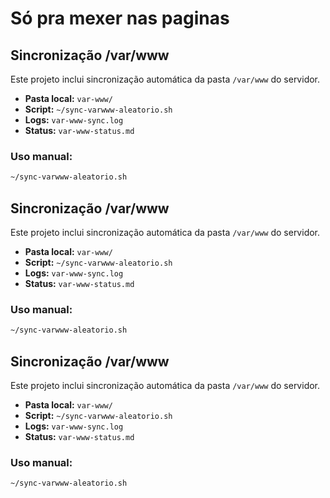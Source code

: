 # Só pra mexer nas paginas

## Sincronização /var/www

Este projeto inclui sincronização automática da pasta `/var/www` do servidor.

- **Pasta local:** `var-www/`
- **Script:** `~/sync-varwww-aleatorio.sh`
- **Logs:** `var-www-sync.log`
- **Status:** `var-www-status.md`

### Uso manual:
```bash
~/sync-varwww-aleatorio.sh
```

## Sincronização /var/www

Este projeto inclui sincronização automática da pasta `/var/www` do servidor.

- **Pasta local:** `var-www/`
- **Script:** `~/sync-varwww-aleatorio.sh`
- **Logs:** `var-www-sync.log`
- **Status:** `var-www-status.md`

### Uso manual:
```bash
~/sync-varwww-aleatorio.sh
```

## Sincronização /var/www

Este projeto inclui sincronização automática da pasta `/var/www` do servidor.

- **Pasta local:** `var-www/`
- **Script:** `~/sync-varwww-aleatorio.sh`
- **Logs:** `var-www-sync.log`
- **Status:** `var-www-status.md`

### Uso manual:
```bash
~/sync-varwww-aleatorio.sh
```
